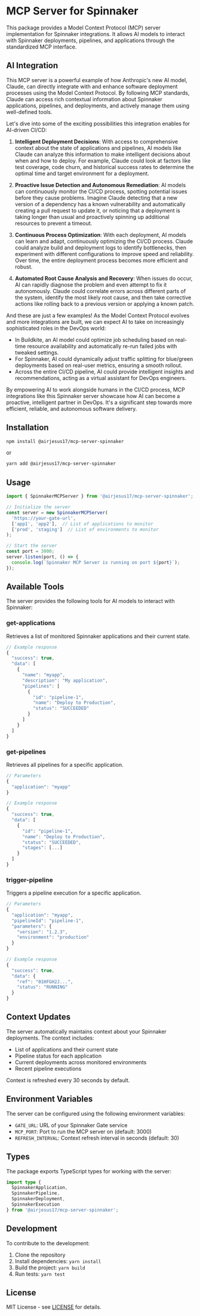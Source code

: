 # MCP Server for Spinnaker

This package provides a Model Context Protocol (MCP) server implementation for Spinnaker integrations. It allows AI models to interact with Spinnaker deployments, pipelines, and applications through the standardized MCP interface.

## AI Integration

This MCP server is a powerful example of how Anthropic's new AI model, Claude, can directly integrate with and enhance software deployment processes using the Model Context Protocol. By following MCP standards, Claude can access rich contextual information about Spinnaker applications, pipelines, and deployments, and actively manage them using well-defined tools.

Let's dive into some of the exciting possibilities this integration enables for AI-driven CI/CD:

1. **Intelligent Deployment Decisions**: With access to comprehensive context about the state of applications and pipelines, AI models like Claude can analyze this information to make intelligent decisions about when and how to deploy. For example, Claude could look at factors like test coverage, code churn, and historical success rates to determine the optimal time and target environment for a deployment.

2. **Proactive Issue Detection and Autonomous Remediation**: AI models can continuously monitor the CI/CD process, spotting potential issues before they cause problems. Imagine Claude detecting that a new version of a dependency has a known vulnerability and automatically creating a pull request to update it, or noticing that a deployment is taking longer than usual and proactively spinning up additional resources to prevent a timeout.

3. **Continuous Process Optimization**: With each deployment, AI models can learn and adapt, continuously optimizing the CI/CD process. Claude could analyze build and deployment logs to identify bottlenecks, then experiment with different configurations to improve speed and reliability. Over time, the entire deployment process becomes more efficient and robust.

4. **Automated Root Cause Analysis and Recovery**: When issues do occur, AI can rapidly diagnose the problem and even attempt to fix it autonomously. Claude could correlate errors across different parts of the system, identify the most likely root cause, and then take corrective actions like rolling back to a previous version or applying a known patch.

And these are just a few examples! As the Model Context Protocol evolves and more integrations are built, we can expect AI to take on increasingly sophisticated roles in the DevOps world:

- In Buildkite, an AI model could optimize job scheduling based on real-time resource availability and automatically re-run failed jobs with tweaked settings. 
- For Spinnaker, AI could dynamically adjust traffic splitting for blue/green deployments based on real-user metrics, ensuring a smooth rollout.
- Across the entire CI/CD pipeline, AI could provide intelligent insights and recommendations, acting as a virtual assistant for DevOps engineers.

By empowering AI to work alongside humans in the CI/CD process, MCP integrations like this Spinnaker server showcase how AI can become a proactive, intelligent partner in DevOps. It's a significant step towards more efficient, reliable, and autonomous software delivery.

## Installation

```bash
npm install @airjesus17/mcp-server-spinnaker
```

or

```bash
yarn add @airjesus17/mcp-server-spinnaker
```

## Usage

```typescript
import { SpinnakerMCPServer } from '@airjesus17/mcp-server-spinnaker';

// Initialize the server
const server = new SpinnakerMCPServer(
  'https://your-gate-url',
  ['app1', 'app2'],  // List of applications to monitor
  ['prod', 'staging']  // List of environments to monitor
);

// Start the server
const port = 3000;
server.listen(port, () => {
  console.log(`Spinnaker MCP Server is running on port ${port}`);
});
```

## Available Tools

The server provides the following tools for AI models to interact with Spinnaker:

### get-applications
Retrieves a list of monitored Spinnaker applications and their current state.

```typescript
// Example response
{
  "success": true,
  "data": [
    {
      "name": "myapp",
      "description": "My application",
      "pipelines": [
        {
          "id": "pipeline-1",
          "name": "Deploy to Production",
          "status": "SUCCEEDED"
        }
      ]
    }
  ]
}
```

### get-pipelines
Retrieves all pipelines for a specific application.

```typescript
// Parameters
{
  "application": "myapp"
}

// Example response
{
  "success": true,
  "data": [
    {
      "id": "pipeline-1",
      "name": "Deploy to Production",
      "status": "SUCCEEDED",
      "stages": [...]
    }
  ]
}
```

### trigger-pipeline
Triggers a pipeline execution for a specific application.

```typescript
// Parameters
{
  "application": "myapp",
  "pipelineId": "pipeline-1",
  "parameters": {
    "version": "1.2.3",
    "environment": "production"
  }
}

// Example response
{
  "success": true,
  "data": {
    "ref": "01HFGH2J...",
    "status": "RUNNING"
  }
}
```

## Context Updates

The server automatically maintains context about your Spinnaker deployments. The context includes:

- List of applications and their current state
- Pipeline status for each application
- Current deployments across monitored environments
- Recent pipeline executions

Context is refreshed every 30 seconds by default.

## Environment Variables

The server can be configured using the following environment variables:

- `GATE_URL`: URL of your Spinnaker Gate service
- `MCP_PORT`: Port to run the MCP server on (default: 3000)
- `REFRESH_INTERVAL`: Context refresh interval in seconds (default: 30)

## Types

The package exports TypeScript types for working with the server:

```typescript
import type {
  SpinnakerApplication,
  SpinnakerPipeline,
  SpinnakerDeployment,
  SpinnakerExecution
} from '@airjesus17/mcp-server-spinnaker';
```

## Development

To contribute to the development:

1. Clone the repository
2. Install dependencies: `yarn install`
3. Build the project: `yarn build`
4. Run tests: `yarn test`

## License

MIT License - see [LICENSE](LICENSE) for details.
